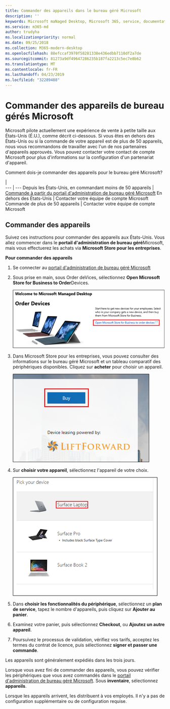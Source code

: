 ```yaml
---
title: Commander des appareils dans le bureau géré Microsoft
description: ''
keywords: Microsoft maNaged Desktop, Microsoft 365, service, documentation
ms.service: m365-md
author: trudyha
ms.localizationpriority: normal
ms.date: 09/25/2018
ms.collection: M365-modern-desktop
ms.openlocfilehash: 88efccaf3970f58281338e436edbb7110df2a7de
ms.sourcegitcommit: 81273a9df49647286235b187fa2213c5ec7e8b62
ms.translationtype: MT
ms.contentlocale: fr-FR
ms.lasthandoff: 04/23/2019
ms.locfileid: "32289488"
---
```

# <a name="order-microsoft-managed-desktop-devices"></a>Commander des appareils de bureau gérés Microsoft

Microsoft pilote actuellement une expérience de vente à petite taille aux États-Unis (É.U.), comme décrit ci-dessous. Si vous êtes en dehors des États-Unis ou si la commande de votre appareil est de plus de 50 appareils, nous vous recommandons de travailler avec l'un de nos partenaires d'appareils approuvés. Vous pouvez contacter votre contact de compte Microsoft pour plus d'informations sur la configuration d'un partenariat d'appareil.

Comment dois-je commander des appareils pour le bureau géré Microsoft?

  |   
 --- | ---
Depuis les États-Unis, en commandant moins de 50 appareils | [Commande à partir du portail d'administration de bureau géré Microsoft](https://aka.ms/mmdportal)
En dehors des États-Unis | Contacter votre équipe de compte Microsoft
Commande de plus de 50 appareils | Contacter votre équipe de compte Microsoft

## <a name="order-devices"></a>Commander des appareils
Suivez ces instructions pour commander des appareils aux États-Unis. Vous allez commencer dans le **portail d'administration de bureau géré**Microsoft, mais vous effectuerez les achats via **Microsoft Store pour les entreprises**. 

 **Pour commander des appareils**
 1. Se connecter au [portail d'administration de bureau géré Microsoft](https://aka.ms/mmdportal)
 2. Sous prise en main, sous Order deVices, sélectionnez **Open Microsoft Store for Business to Order**Devices.
 
    ![Mise en route, commandes appareils](images/mmd-order-devices.png)
    
3. Dans Microsoft Store pour les entreprises, vous pouvez consulter des informations sur le bureau géré Microsoft et un tableau comparatif des périphériques disponibles. Cliquez sur **acheter** pour choisir un appareil. 

    ![Stocker des affaires, acheter](images/msfb-buy.png)

4. Sur **choisir votre appareil**, sélectionnez l'appareil de votre choix. 

    ![Store for Business, Pick Device](images/msfb-pick-device.png)

5. Dans **choisir les fonctionnalités du périphérique**, sélectionnez un **plan de service**, tapez le nombre d'appareils, puis cliquez sur **Ajouter au panier**.

6. Examinez votre panier, puis sélectionnez **Checkout**, ou **Ajoutez un autre appareil**. 

7. Poursuivez le processus de validation, vérifiez vos tarifs, acceptez les termes du contrat de licence, puis sélectionnez **signer et passer une commande**. 

Les appareils sont généralement expédiés dans les trois jours. 

Lorsque vous avez fini de commander des appareils, vous pouvez vérifier les périphériques que vous avez commandés dans le [portail d'administration de bureau géré Microsoft](https://aka.ms/mmdportal). Sous **inventaire**, sélectionnez **appareils**. 

Lorsque les appareils arrivent, les distribuent à vos employés. Il n'y a pas de configuration supplémentaire ou de configuration requise. 

